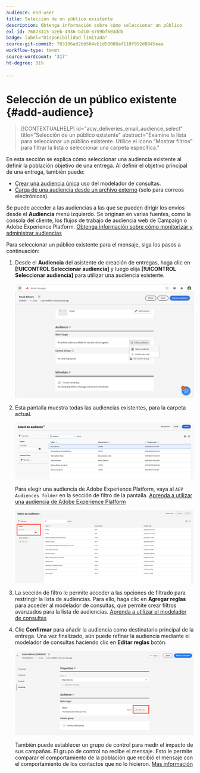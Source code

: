 ```yaml
---
audience: end-user
title: Selección de un público existente
description: Obtenga información sobre cómo seleccionar un público
exl-id: 76873315-a2eb-4936-bd10-6759bf603dd0
badge: label="Disponibilidad limitada"
source-git-commit: 703196ad2bb504eb1d50008af110f952d8045eaa
workflow-type: tm+mt
source-wordcount: '317'
ht-degree: 31%

---
```



# Selección de un público existente {#add-audience}

>[!CONTEXTUALHELP]
>id="acw_deliveries_email_audience_select"
>title="Selección de un público existente"
>abstract="Examine la lista para seleccionar un público existente. Utilice el icono “Mostrar filtros” para filtrar la lista o seleccionar una carpeta específica."

En esta sección se explica cómo seleccionar una audiencia existente al definir la población objetivo de una entrega. Al definir el objetivo principal de una entrega, también puede:

* [Crear una audiencia única](one-time-audience.md) uso del modelador de consultas.
* [Carga de una audiencia desde un archivo externo](file-audience.md) (solo para correos electrónicos).

Se puede acceder a las audiencias a las que se pueden dirigir los envíos desde el **Audiencia** menú izquierdo. Se originan en varias fuentes, como la consola del cliente, los flujos de trabajo de audiencia web de Campaign o Adobe Experience Platform. [Obtenga información sobre cómo monitorizar y administrar audiencias](manage-audience.md)

Para seleccionar un público existente para el mensaje, siga los pasos a continuación:

1. Desde el **Audiencia** del asistente de creación de entregas, haga clic en **[!UICONTROL Seleccionar audiencia]** y luego elija **[!UICONTROL Seleccionar audiencia]** para utilizar una audiencia existente.

   ![](assets/create-audience.png)

1. Esta pantalla muestra todas las audiencias existentes, para la carpeta actual.

   ![](assets/create-audience2.png)

   Para elegir una audiencia de Adobe Experience Platform, vaya al `AEP Audiences folder` en la sección de filtro de la pantalla. [Aprenda a utilizar una audiencia de Adobe Experience Platform](aep-audience.md)

   ![](assets/select-audience-folder.png)

1. La sección de filtro le permite acceder a las opciones de filtrado para restringir la lista de audiencias. Para ello, haga clic en **Agregar reglas** para acceder al modelador de consultas, que permite crear filtros avanzados para la lista de audiencias. [Aprenda a utilizar el modelador de consultas](../query/query-modeler-overview.md)

1. Clic **Confirmar** para añadir la audiencia como destinatario principal de la entrega. Una vez finalizado, aún puede refinar la audiencia mediante el modelador de consultas haciendo clic en **Editar reglas** botón.

   ![](assets/refine-audience.png)

   También puede establecer un grupo de control para medir el impacto de sus campañas. El grupo de control no recibe el mensaje. Esto le permite comparar el comportamiento de la población que recibió el mensaje con el comportamiento de los contactos que no lo hicieron. [Más información](control-group.md)
